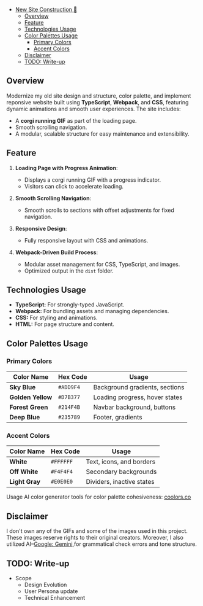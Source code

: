 <!-- TOC -->
* [New Site Construction 🚀](#new-site-construction-)
    * [Overview](#overview)
    * [Feature](#feature-)
    * [Technologies Usage](#technologies-usage)
    * [Color Palettes Usage](#color-palettes-usage)
        * [Primary Colors](#primary-colors)
        * [Accent Colors](#accent-colors)
    * [Disclaimer](#disclaimer)
    * [TODO: Write-up](#todo-write-up)
<!-- TOC -->

## Overview

Modernize my old site design and structure, color palette, and implement reponsive website built using **TypeScript**, **Webpack**, 
and **CSS**, featuring dynamic animations and smooth user experiences. The site includes:
- A **corgi running GIF** as part of the loading page.
- Smooth scrolling navigation.
- A modular, scalable structure for easy maintenance and extensibility.

## Feature 

1. **Loading Page with Progress Animation**:
    - Displays a corgi running GIF with a progress indicator.
    - Visitors can click to accelerate loading.

2. **Smooth Scrolling Navigation**:
    - Smooth scrolls to sections with offset adjustments for fixed navigation.

3. **Responsive Design**:
    - Fully responsive layout with CSS and animations.

4. **Webpack-Driven Build Process**:
    - Modular asset management for CSS, TypeScript, and images.
    - Optimized output in the `dist` folder.

## Technologies Usage

- **TypeScript:** For strongly-typed JavaScript.
- **Webpack:** For bundling assets and managing dependencies.
- **CSS:** For styling and animations.
- **HTML:** For page structure and content.

## Color Palettes Usage

### Primary Colors
| Color Name      | Hex Code  | Usage                           |
|------------------|-----------|---------------------------------|
| **Sky Blue**     | `#ADD9F4` | Background gradients, sections |
| **Golden Yellow**| `#D7B377` | Loading progress, hover states |
| **Forest Green** | `#214F4B` | Navbar background, buttons     |
| **Deep Blue**    | `#235789` | Footer, gradients              |

### Accent Colors
| Color Name       | Hex Code  | Usage                         |
|-------------------|-----------|-------------------------------|
| **White**         | `#FFFFFF` | Text, icons, and borders      |
| **Off White**     | `#F4F4F4` | Secondary backgrounds         |
| **Light Gray**    | `#E0E0E0` | Dividers, inactive states     |

Usage AI color generator tools for color palette cohesiveness: [coolors.co](https://coolors.co/011638-364156-cdcdcd-dff8eb-214e34)

## Disclaimer

I don't own any of the GIFs and some of the images used in this project. These images reserve rights to their original
creators. Moreover, I also utilized AI–[Google: Gemini](https://gemini.google.com/),for grammatical check errors and tone structure.

## TODO: Write-up
* Scope
  * Design Evolution
  * User Persona update
  * Technical Enhancement




